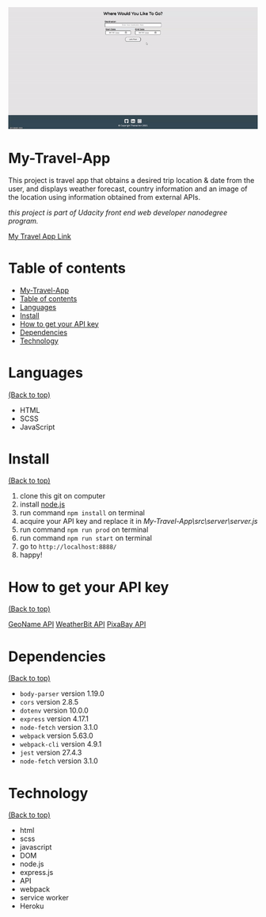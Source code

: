 <!-- Add banner here -->
![Project Preview](docs/435423.gif)

# My-Travel-App

<!-- Describe your project in brief -->
This project is travel app that obtains a desired trip location & date from the user, and displays weather forecast, country information and an image of the location using information obtained from external APIs.

*this project is part of Udacity front end web developer nanodegree program.*

[My Travel App Link](https://thasup-travel-app.herokuapp.com/)

# Table of contents

- [My-Travel-App](#my-travel-app)
- [Table of contents](#table-of-contents)
- [Languages](#languages)
- [Install](#install)
- [How to get your API key](#how-to-get-your-api-key)
- [Dependencies](#dependencies)
- [Technology](#technology)

# Languages
[(Back to top)](#table-of-contents)

- HTML
- SCSS
- JavaScript

# Install
[(Back to top)](#table-of-contents)

1. clone this git on computer
2. install [node.js](https://nodejs.org/en/)
3. run command `npm install` on terminal
4. acquire your API key and replace it in *My-Travel-App\src\server\server.js*
5. run command `npm run prod` on terminal
6. run command `npm run start` on terminal
7. go to `http://localhost:8888/`
8. happy!

# How to get your API key
[(Back to top)](#table-of-contents)

[GeoName API](http://www.geonames.org/export/web-services.html)
[WeatherBit API](https://www.weatherbit.io/account/create)
[PixaBay API](https://pixabay.com/api/docs/)

# Dependencies
[(Back to top)](#table-of-contents)

- `body-parser` version 1.19.0
- `cors` version 2.8.5
- `dotenv` version 10.0.0
- `express` version 4.17.1
- `node-fetch` version 3.1.0
- `webpack` version 5.63.0
- `webpack-cli` version 4.9.1
- `jest` version 27.4.3
- `node-fetch` version 3.1.0

# Technology
[(Back to top)](#table-of-contents)

- html
- scss
- javascript
- DOM
- node.js
- express.js
- API
- webpack
- service worker
- Heroku